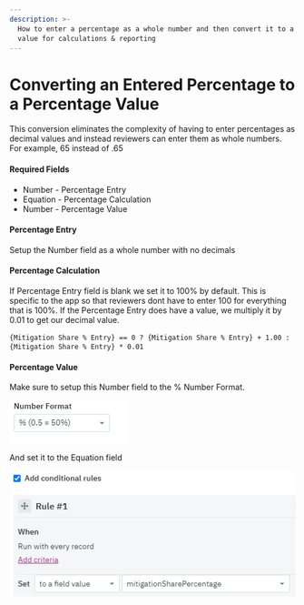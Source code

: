 ```yaml
---
description: >-
  How to enter a percentage as a whole number and then convert it to a decimal
  value for calculations & reporting
---
```


# Converting an Entered Percentage to a Percentage Value

This conversion eliminates the complexity of having to enter percentages as decimal values and instead reviewers can enter them as whole numbers. For example, 65 instead of .65

#### Required Fields

* Number - Percentage Entry
* Equation - Percentage Calculation
* Number -  Percentage Value

#### Percentage Entry

Setup the Number field as a whole number with no decimals

#### Percentage Calculation

If Percentage Entry field is blank we set it to 100% by default. This is specific to the app so that reviewers dont have to enter 100 for everything that is 100%. If the Percentage Entry does have a value, we multiply it by 0.01 to get our decimal value.

```text
{Mitigation Share % Entry} == 0 ? {Mitigation Share % Entry} + 1.00 : {Mitigation Share % Entry} * 0.01
```

#### Percentage Value

Make sure to setup this Number field to the % Number Format.

![](../../.gitbook/assets/image%20%28261%29.png)

And set it to the Equation field

![](../../.gitbook/assets/image%20%28209%29.png)

